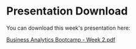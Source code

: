 # Presentation Download

You can download this week's presentation here:

[Business Analytics Bootcamp - Week 2.pdf](https://drive.google.com/drive/folders/1WC9tX70uNkzFWEWgEyxyrpwWUtkb0HCE?usp=share_link)